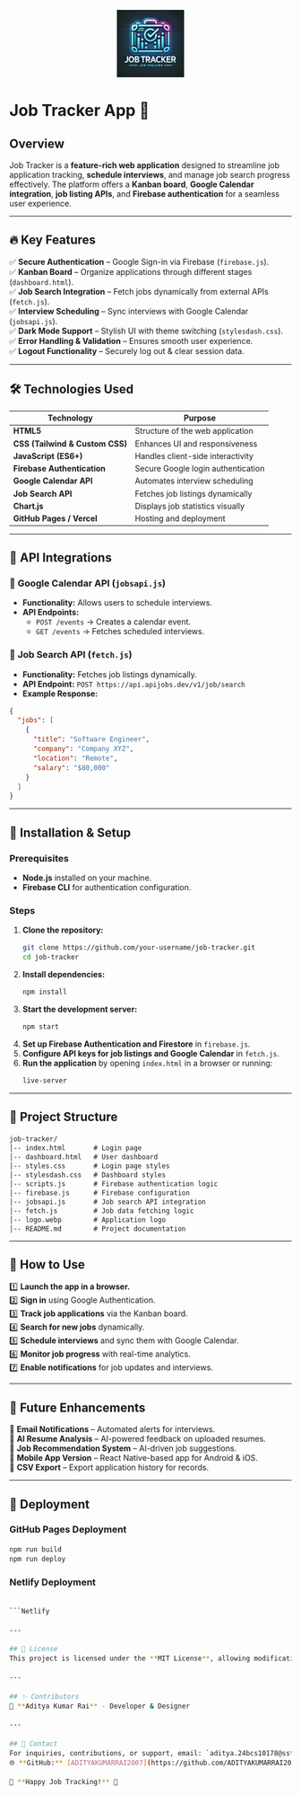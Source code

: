 
<p align="center">
  <img src="logo.webp" alt="Job Tracker Logo" width="120">
</p>

# Job Tracker App 🚀

## Overview
Job Tracker is a **feature-rich web application** designed to streamline job application tracking, **schedule interviews**, and manage job search progress effectively. The platform offers a **Kanban board**, **Google Calendar integration**, **job listing APIs**, and **Firebase authentication** for a seamless user experience.

---

## 🔥 Key Features
✅ **Secure Authentication** – Google Sign-in via Firebase (`firebase.js`).  
✅ **Kanban Board** – Organize applications through different stages (`dashboard.html`).  
✅ **Job Search Integration** – Fetch jobs dynamically from external APIs (`fetch.js`).  
✅ **Interview Scheduling** – Sync interviews with Google Calendar (`jobsapi.js`).  
✅ **Dark Mode Support** – Stylish UI with theme switching (`stylesdash.css`).  
✅ **Error Handling & Validation** – Ensures smooth user experience.  
✅ **Logout Functionality** – Securely log out & clear session data.  

---

## 🛠️ Technologies Used
| Technology   | Purpose |
|-------------|------------------------------------------------------|
| **HTML5**   | Structure of the web application |
| **CSS (Tailwind & Custom CSS)** | Enhances UI and responsiveness |
| **JavaScript (ES6+)** | Handles client-side interactivity |
| **Firebase Authentication** | Secure Google login authentication |
| **Google Calendar API** | Automates interview scheduling |
| **Job Search API** | Fetches job listings dynamically |
| **Chart.js** | Displays job statistics visually |
| **GitHub Pages / Vercel** | Hosting and deployment |

---

## 🔗 API Integrations
### 🔹 **Google Calendar API** (`jobsapi.js`)
- **Functionality:** Allows users to schedule interviews.
- **API Endpoints:**
  - `POST /events` → Creates a calendar event.
  - `GET /events` → Fetches scheduled interviews.

### 🔹 **Job Search API** (`fetch.js`)
- **Functionality:** Fetches job listings dynamically.
- **API Endpoint:** `POST https://api.apijobs.dev/v1/job/search`
- **Example Response:**
```json
{
  "jobs": [
    {
      "title": "Software Engineer",
      "company": "Company XYZ",
      "location": "Remote",
      "salary": "$80,000"
    }
  ]
}
```

---

## 🚀 Installation & Setup
### Prerequisites
- **Node.js** installed on your machine.
- **Firebase CLI** for authentication configuration.

### Steps
1. **Clone the repository:**
   ```sh
   git clone https://github.com/your-username/job-tracker.git
   cd job-tracker
   ```
2. **Install dependencies:**
   ```sh
   npm install
   ```
3. **Start the development server:**
   ```sh
   npm start
   ```
4. **Set up Firebase Authentication and Firestore** in `firebase.js`.
5. **Configure API keys for job listings and Google Calendar** in `fetch.js`.
6. **Run the application** by opening `index.html` in a browser or running:
   ```sh
   live-server
   ```

---

## 📂 Project Structure
```
job-tracker/
│-- index.html       # Login page
│-- dashboard.html   # User dashboard
│-- styles.css       # Login page styles
│-- stylesdash.css   # Dashboard styles
│-- scripts.js       # Firebase authentication logic
│-- firebase.js      # Firebase configuration
│-- jobsapi.js       # Job search API integration
│-- fetch.js         # Job data fetching logic
│-- logo.webp        # Application logo
│-- README.md        # Project documentation
```

---

## 🎯 How to Use
1️⃣ **Launch the app in a browser.**  
2️⃣ **Sign in** using Google Authentication.  
3️⃣ **Track job applications** via the Kanban board.  
4️⃣ **Search for new jobs** dynamically.  
5️⃣ **Schedule interviews** and sync them with Google Calendar.  
6️⃣ **Monitor job progress** with real-time analytics.  
7️⃣ **Enable notifications** for job updates and interviews.  

---

## 🔮 Future Enhancements
🚀 **Email Notifications** – Automated alerts for interviews.  
🚀 **AI Resume Analysis** – AI-powered feedback on uploaded resumes.  
🚀 **Job Recommendation System** – AI-driven job suggestions.  
🚀 **Mobile App Version** – React Native-based app for Android & iOS.  
🚀 **CSV Export** – Export application history for records.  

---

## 📢 Deployment
### **GitHub Pages Deployment**
```sh
npm run build
npm run deploy
```
### **Netlify Deployment**
```sh

```Netlify

---

## 📜 License
This project is licensed under the **MIT License**, allowing modifications and commercial use.

---

## ✨ Contributors
👤 **Aditya Kumar Rai** - Developer & Designer

---

## 📩 Contact
For inquiries, contributions, or support, email: `aditya.24bcs10178@sst.scaler.com`  
🌐 **GitHub:** [ADITYAKUMARRAI2007](https://github.com/ADITYAKUMARRAI2007)  

🚀 **Happy Job Tracking!** 🎯

